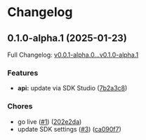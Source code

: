 # Changelog

## 0.1.0-alpha.1 (2025-01-23)

Full Changelog: [v0.0.1-alpha.0...v0.1.0-alpha.1](https://github.com/meca-technologies/drive-health-node/compare/v0.0.1-alpha.0...v0.1.0-alpha.1)

### Features

* **api:** update via SDK Studio ([7b2a3c8](https://github.com/meca-technologies/drive-health-node/commit/7b2a3c87554c38f7f4bbe72e00c0d8d02be16076))


### Chores

* go live ([#1](https://github.com/meca-technologies/drive-health-node/issues/1)) ([202e2da](https://github.com/meca-technologies/drive-health-node/commit/202e2da0eae366312c88bde036467cede6729bd5))
* update SDK settings ([#3](https://github.com/meca-technologies/drive-health-node/issues/3)) ([ca090f7](https://github.com/meca-technologies/drive-health-node/commit/ca090f723cc49cccf14cc11fe7855d28655d36f8))
